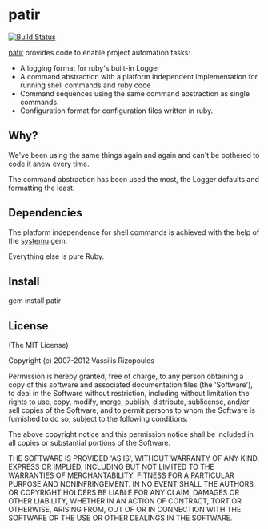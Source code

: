 # patir

[![Build Status](https://secure.travis-ci.org/damphyr/patir.png)](http://travis-ci.org/damphyr/patir)

[patir](http://patir.rubyforge.org) provides code to enable project automation tasks:

 * A logging format for ruby's built-in Logger
 * A command abstraction with a platform independent implementation for running shell commands and ruby code
 * Command sequences using the same command abstraction as single commands.
 * Configuration format for configuration files written in ruby.

## Why?
We've been using the same things again and again and can't be bothered to code it anew every time.

The command abstraction has been used the most, the Logger defaults and formatting the least.

## Dependencies
The platform independence for shell commands is achieved with the help of the [systemu](https://github.com/ahoward/systemu) gem.

Everything else is pure Ruby.

## Install

 gem install patir

## License

(The MIT License)

Copyright (c) 2007-2012 Vassilis Rizopoulos

Permission is hereby granted, free of charge, to any person obtaining
a copy of this software and associated documentation files (the
'Software'), to deal in the Software without restriction, including
without limitation the rights to use, copy, modify, merge, publish,
distribute, sublicense, and/or sell copies of the Software, and to
permit persons to whom the Software is furnished to do so, subject to
the following conditions:

The above copyright notice and this permission notice shall be
included in all copies or substantial portions of the Software.

THE SOFTWARE IS PROVIDED 'AS IS', WITHOUT WARRANTY OF ANY KIND,
EXPRESS OR IMPLIED, INCLUDING BUT NOT LIMITED TO THE WARRANTIES OF
MERCHANTABILITY, FITNESS FOR A PARTICULAR PURPOSE AND NONINFRINGEMENT.
IN NO EVENT SHALL THE AUTHORS OR COPYRIGHT HOLDERS BE LIABLE FOR ANY
CLAIM, DAMAGES OR OTHER LIABILITY, WHETHER IN AN ACTION OF CONTRACT,
TORT OR OTHERWISE, ARISING FROM, OUT OF OR IN CONNECTION WITH THE
SOFTWARE OR THE USE OR OTHER DEALINGS IN THE SOFTWARE.
